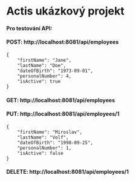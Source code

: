 # Actis ukázkový projekt

#### Pro testování API:
#### POST: http://localhost:8081/api/employees
````
{
    "firstName": "Jane",
    "lastName": "Doe",
    "dateOfBirth": "1973-09-01",
    "personalNumber": 4,
    "isActive": true
}
````
#### GET: http://localhost:8081/api/employees
#### PUT:  http://localhost:8081/api/employees/1
````
{
    "firstName": "Miroslav",
    "lastName": "Volf",
    "dateOfBirth": "1998-09-25",
    "personalNumber": 1,
    "isActive": false
}
````
#### DELETE: http://localhost:8081/api/employees/1
